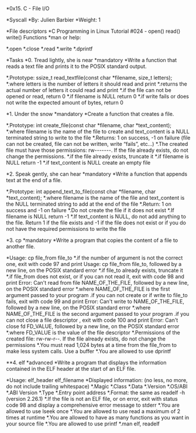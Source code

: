 *0x15. C - File I/O

*Syscall
*By: Julien Barbier
*Weight: 1

*File descriptors
*C Programming in Linux Tutorial #024 - open() read() write() Functions
*man or help:

*.open
*.close
*.read
*.write
*.dprintf

*Tasks
*0. Tread lightly, she is near
*mandatory
*Write a function that reads a text file and prints it to the POSIX standard output.

*.Prototype: ssize_t read_textfile(const char *filename, size_t letters);
*.where letters is the number of letters it should read and print
*.returns the actual number of letters it could read and print
*.if the file can not be opened or read, return 0
*.if filename is NULL return 0
*.if write fails or does not write the expected amount of bytes, return 0

*1. Under the snow
*mandatory
*Create a function that creates a file.

*.Prototype: int create_file(const char *filename, char *text_content);
*.where filename is the name of the file to create and text_content is a NULL terminated string to write to the file
*.Returns: 1 on success, -1 on failure (file can not be created, file can not be written, write “fails”, etc…)
*.The created file must have those permissions: rw-------. If the file already exists, do not change the permissions.
*.if the file already exists, truncate it
*.if filename is NULL return -1
*.if text_content is NULL create an empty file

*2. Speak gently, she can hear
*mandatory
*Write a function that appends text at the end of a file.

*.Prototype: int append_text_to_file(const char *filename, char *text_content);
*.where filename is the name of the file and text_content is the NULL terminated string to add at the end of the file
*.Return: 1 on success and -1 on failure
*.Do not create the file if it does not exist
*.If filename is NULL return -1
*.If text_content is NULL, do not add anything to the file. Return 1 if the file exists and -1 if the file does not exist or if you do not have the required permissions to write the file

*3. cp
*mandatory
*Write a program that copies the content of a file to another file.

*Usage: cp file_from file_to
*.if the number of argument is not the correct one, exit with code 97 and print Usage: cp file_from file_to, followed by a new line, on the POSIX standard error
*.if file_to already exists, truncate it
*.if file_from does not exist, or if you can not read it, exit with code 98 and print Error: Can't read from file NAME_OF_THE_FILE, followed by a new line, on the POSIX standard error
*.where NAME_OF_THE_FILE is the first argument passed to your program
.if you can not create or if write to file_to fails, exit with code 99 and print Error: Can't write to NAME_OF_THE_FILE, followed by a new line, on the POSIX standard error
*.where NAME_OF_THE_FILE is the second argument passed to your program
.if you can not close a file descriptor , exit with code 100 and print Error: Can't close fd FD_VALUE, followed by a new line, on the POSIX standard error
*.where FD_VALUE is the value of the file descriptor
*.Permissions of the created file: rw-rw-r--. If the file already exists, do not change the permissions
*.You must read 1,024 bytes at a time from the file_from to make less system calls. Use a buffer
*.You are allowed to use dprintf

**4. elf
*advanced
*Write a program that displays the information contained in the ELF header at the start of an ELF file.

*Usage: elf_header elf_filename
*Displayed information: (no less, no more, do not include trailing whitespace)
*.Magic
*.Class
*.Data
*.Version
*.OS/ABI
*.ABI Version
*.Type
*.Entry point address
*.Format: the same as readelf -h (version 2.26.1)
*.If the file is not an ELF file, or on error, exit with status code 98 and display a comprehensive error message to stderr
*.You are allowed to use lseek once
*.You are allowed to use read a maximum of 2 times at runtime
*.You are allowed to have as many functions as you want in your source file
*.You are allowed to use printf
*.man elf, readelf

